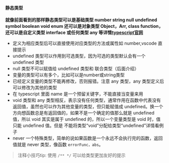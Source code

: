 #### 静态类型
__就像前面看到的那样静态类型可以是基础类型 number string null undefined symbol boolean void enum 还可以是对象类型 Object，Arr, class function，还可以是自定义类型 interface 或任何类型 any 等详情[typescript官网](https://www.typescriptlang.org/)__

* 定义为相应类型后可以直接使用对应类型的方法或属性如 number,vscode 直接提示
* undefined 类型可以作用到可选类型，因为可选的类型默认会有一个undefined 类型
* null 类型不可以赋值给 undefined 类型和 联合类型（后面介绍）
* 变量的类型可以有多个，比如可以是number或string类型 
* 已经定义变量的类型不能再修改，否则报错。注意 any 类型，any 类型定义后可以修改为其他的类型
* 在 typescript 里面 name 是一个预留关键字，不能直接当变量来用
* void 类型和 any 类型相反，表示没有任何类型，通常作用在函数中代表没有返回值，虽然也可以作为其他变量的类型，但只能赋值成  undefined。换一个方向想函数总是有返回值的，如果不是一个确定的值那么就是 undefined 值，所以 void 其实是属于 undefined 的，所以一个变量类型是 void 时，值只能 undefined 值。但是 不能将类型“void”分配给类型“undefined”详情看例子
* never 一个特殊类型，简单的说如果函数是一个永远不会执行完的函数，返回值就是 never 类型，像函数 `errorFunc，abs`。

> 注释小技巧tip: 使用 `/** */` 可以给类型更加友好的提示